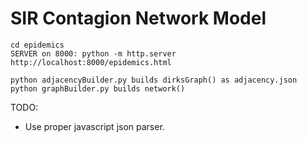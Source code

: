 # SIR Contagion Network Model

```
cd epidemics
SERVER on 8000: python -m http.server
http://localhost:8000/epidemics.html
```

```
python adjacencyBuilder.py builds dirksGraph() as adjacency.json
python graphBuilder.py builds network()
```

TODO: 
* Use proper javascript json parser.
